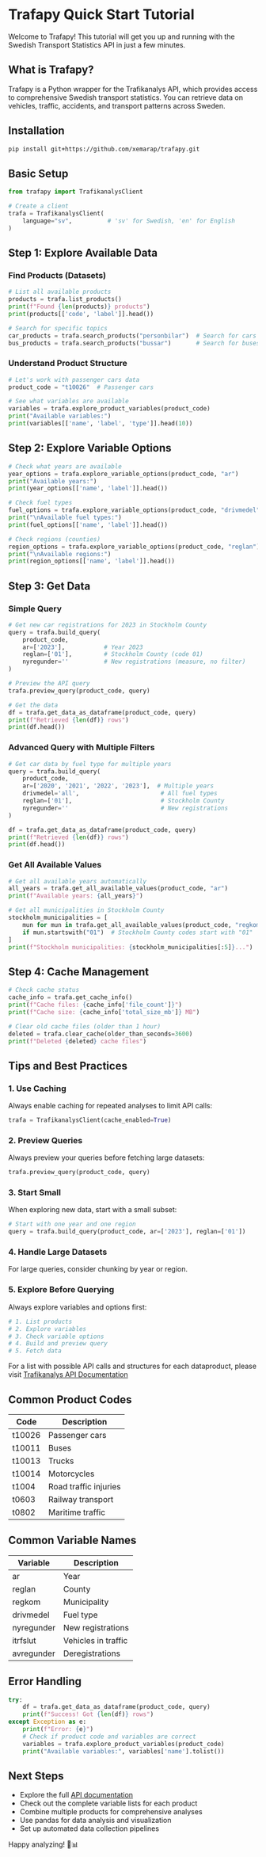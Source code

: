 # Trafapy Quick Start Tutorial

Welcome to Trafapy! This tutorial will get you up and running with the Swedish Transport Statistics API in just a few minutes.

## What is Trafapy?

Trafapy is a Python wrapper for the Trafikanalys API, which provides access to comprehensive Swedish transport statistics. You can retrieve data on vehicles, traffic, accidents, and transport patterns across Sweden.

## Installation

```bash
pip install git+https://github.com/xemarap/trafapy.git
```

## Basic Setup

```python
from trafapy import TrafikanalysClient

# Create a client
trafa = TrafikanalysClient(
    language="sv",          # 'sv' for Swedish, 'en' for English
)
```

## Step 1: Explore Available Data

### Find Products (Datasets)

```python
# List all available products
products = trafa.list_products()
print(f"Found {len(products)} products")
print(products[['code', 'label']].head())

# Search for specific topics
car_products = trafa.search_products("personbilar")  # Search for cars
bus_products = trafa.search_products("bussar")       # Search for buses
```

### Understand Product Structure

```python
# Let's work with passenger cars data
product_code = "t10026"  # Passenger cars

# See what variables are available
variables = trafa.explore_product_variables(product_code)
print("Available variables:")
print(variables[['name', 'label', 'type']].head(10))
```

## Step 2: Explore Variable Options

```python
# Check what years are available
year_options = trafa.explore_variable_options(product_code, "ar")
print("Available years:")
print(year_options[['name', 'label']].head())

# Check fuel types
fuel_options = trafa.explore_variable_options(product_code, "drivmedel")
print("\nAvailable fuel types:")
print(fuel_options[['name', 'label']].head())

# Check regions (counties)
region_options = trafa.explore_variable_options(product_code, "reglan")
print("\nAvailable regions:")
print(region_options[['name', 'label']].head())
```

## Step 3: Get Data

### Simple Query

```python
# Get new car registrations for 2023 in Stockholm County
query = trafa.build_query(
    product_code,
    ar=['2023'],           # Year 2023
    reglan=['01'],         # Stockholm County (code 01)
    nyregunder=''          # New registrations (measure, no filter)
)

# Preview the API query
trafa.preview_query(product_code, query)

# Get the data
df = trafa.get_data_as_dataframe(product_code, query)
print(f"Retrieved {len(df)} rows")
print(df.head())
```

### Advanced Query with Multiple Filters

```python
# Get car data by fuel type for multiple years
query = trafa.build_query(
    product_code,
    ar=['2020', '2021', '2022', '2023'],  # Multiple years
    drivmedel='all',                       # All fuel types
    reglan=['01'],                         # Stockholm County
    nyregunder=''                          # New registrations
)

df = trafa.get_data_as_dataframe(product_code, query)
print(f"Retrieved {len(df)} rows")
print(df.head())
```

### Get All Available Values

```python
# Get all available years automatically
all_years = trafa.get_all_available_values(product_code, "ar")
print(f"Available years: {all_years}")

# Get all municipalities in Stockholm County
stockholm_municipalities = [
    mun for mun in trafa.get_all_available_values(product_code, "regkom") 
    if mun.startswith("01")  # Stockholm County codes start with "01"
]
print(f"Stockholm municipalities: {stockholm_municipalities[:5]}...")  # Show first 5
```

## Step 4: Cache Management

```python
# Check cache status
cache_info = trafa.get_cache_info()
print(f"Cache files: {cache_info['file_count']}")
print(f"Cache size: {cache_info['total_size_mb']} MB")

# Clear old cache files (older than 1 hour)
deleted = trafa.clear_cache(older_than_seconds=3600)
print(f"Deleted {deleted} cache files")
```


## Tips and Best Practices

### 1. Use Caching
Always enable caching for repeated analyses to limit API calls:
```python
trafa = TrafikanalysClient(cache_enabled=True)
```

### 2. Preview Queries
Always preview your queries before fetching large datasets:
```python
trafa.preview_query(product_code, query)
```

### 3. Start Small
When exploring new data, start with a small subset:
```python
# Start with one year and one region
query = trafa.build_query(product_code, ar=['2023'], reglan=['01'])
```

### 4. Handle Large Datasets
For large queries, consider chunking by year or region.

### 5. Explore Before Querying
Always explore variables and options first:
```python
# 1. List products
# 2. Explore variables
# 3. Check variable options
# 4. Build and preview query
# 5. Fetch data
```

For a list with possible API calls and structures for each dataproduct, please visit [Trafikanalys API Documentation](https://www.trafa.se/sidor/api-dokumentation/)

## Common Product Codes

| Code | Description |
|------|-------------|
| t10026 | Passenger cars |
| t10011 | Buses |
| t10013 | Trucks |
| t10014 | Motorcycles |
| t1004 | Road traffic injuries |
| t0603 | Railway transport |
| t0802 | Maritime traffic |

## Common Variable Names

| Variable | Description |
|----------|-------------|
| ar | Year |
| reglan | County |
| regkom | Municipality |
| drivmedel | Fuel type |
| nyregunder | New registrations |
| itrfslut | Vehicles in traffic |
| avregunder | Deregistrations |

## Error Handling

```python
try:
    df = trafa.get_data_as_dataframe(product_code, query)
    print(f"Success! Got {len(df)} rows")
except Exception as e:
    print(f"Error: {e}")
    # Check if product code and variables are correct
    variables = trafa.explore_product_variables(product_code)
    print("Available variables:", variables['name'].tolist())
```

## Next Steps

- Explore the full [API documentation](https://www.trafa.se/sidor/oppen-data-api/)
- Check out the complete variable lists for each product
- Combine multiple products for comprehensive analyses
- Use pandas for data analysis and visualization
- Set up automated data collection pipelines

Happy analyzing! 🚗📊